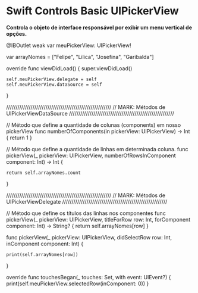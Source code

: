 # Swift Controls Basic UIPickerView

**Controla o objeto de interface responsável por exibir um menu vertical de opções.**



@IBOutlet weak var meuPickerView: UIPickerView!

var arrayNomes = ["Felipe", "Lilica", "Josefina", "Garibalda"]

override func viewDidLoad() {
    super.viewDidLoad()

    self.meuPickerView.delegate = self
    self.meuPickerView.dataSource = self
}

////////////////////////////////////////////////////////
// MARK: Métodos de UIPickerViewDataSource
////////////////////////////////////////////////////////

// Método que define a quantidade de colunas (components) em nosso pickerView
func numberOfComponents(in pickerView: UIPickerView) -> Int {
    return 1
}


// Método que define a quantidade de linhas em determinada coluna.
func pickerView(_ pickerView: UIPickerView, numberOfRowsInComponent component: Int) -> Int {
    
    return self.arrayNomes.count
}

////////////////////////////////////////////////////////
// MARK: Métodos de UIPickerViewDelegate
////////////////////////////////////////////////////////

// Método que define os títulos das linhas nos componentes
func pickerView(_ pickerView: UIPickerView, titleForRow row: Int, forComponent component: Int) -> String? {
    return self.arrayNomes[row]
}


func pickerView(_ pickerView: UIPickerView, didSelectRow row: Int, inComponent component: Int) {
    
    print(self.arrayNomes[row])
    
}

override func touchesBegan(_ touches: Set<UITouch>, with event: UIEvent?) {
    print(self.meuPickerView.selectedRow(inComponent: 0))
}

